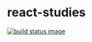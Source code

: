 # react-studies

[![build status image][]][ci_url]

[build status image]:https://travis-ci.org/km45/react-studies.svg?
[ci_url]: https://travis-ci.org/km45/react-studies
